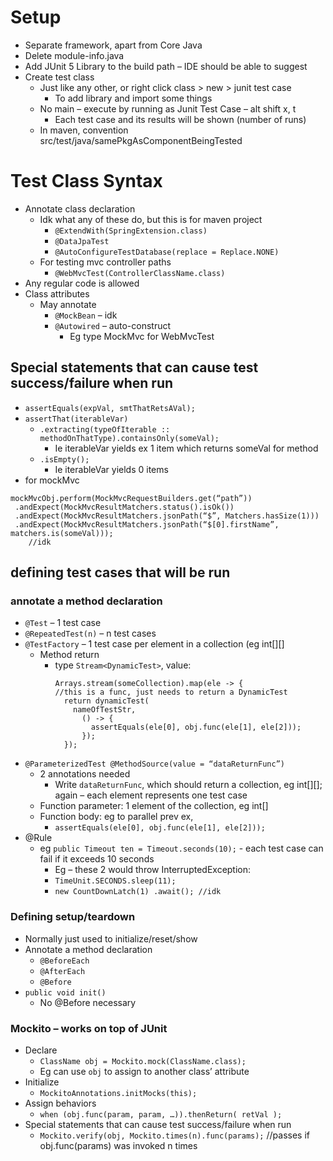 # Setup
* Separate framework, apart from Core Java
* Delete module-info.java
* Add JUnit 5 Library to the build path – IDE should be able to suggest
* Create test class
  * Just like any other, or right click class > new > junit test case
    * To add library and import some things
  * No main – execute by running as Junit Test Case – alt shift x, t
    * Each test case and its results will be shown (number of runs)
  * In maven, convention src/test/java/samePkgAsComponentBeingTested
# Test Class Syntax
* Annotate class declaration
  * Idk what any of these do, but this is for maven project
    * `@ExtendWith(SpringExtension.class)`
    * `@DataJpaTest`
    * `@AutoConfigureTestDatabase(replace = Replace.NONE)`
  * For testing mvc controller paths
    * `@WebMvcTest(ControllerClassName.class)`
* Any regular code is allowed
* Class attributes
  * May annotate
    * `@MockBean` – idk
    * `@Autowired` – auto-construct
      * Eg type MockMvc for WebMvcTest
## Special statements that can cause test success/failure when run
* `assertEquals(expVal, smtThatRetsAVal);`
* `assertThat(iterableVar)`
  * `.extracting(typeOfIterable :: methodOnThatType).containsOnly(someVal);`
    * Ie iterableVar yields ex 1 item which returns someVal for method
  * `.isEmpty();`
    * Ie iterableVar yields 0 items
* for mockMvc
```
mockMvcObj.perform(MockMvcRequestBuilders.get(“path”))
 .andExpect(MockMvcResultMatchers.status().isOk())
 .andExpect(MockMvcResultMatchers.jsonPath(“$”, Matchers.hasSize(1)))
 .andExpect(MockMvcResultMatchers.jsonPath(“$[0].firstName”, matchers.is(someVal)));
    //idk
```
## defining test cases that will be run
### annotate a method declaration
 * `@Test` – 1 test case
 * `@RepeatedTest(n)` – n test cases
 * `@TestFactory` – 1 test case per element in a collection (eg int[][]
   * Method return
     * type `Stream<DynamicTest>`, value:
       ```
       Arrays.stream(someCollection).map(ele -> {
       //this is a func, just needs to return a DynamicTest
         return dynamicTest(
           nameOfTestStr,
             () -> {
               assertEquals(ele[0], obj.func(ele[1], ele[2]));
             });
         });
       ```
 * `@ParameterizedTest @MethodSource(value = “dataReturnFunc”)`
   * 2 annotations needed
     * Write `dataReturnFunc`, which should return a collection, eg int[][]; again – each element represents one test case
   * Function parameter: 1 element of the collection, eg int[]
   * Function body: eg to parallel prev ex,
     * `assertEquals(ele[0], obj.func(ele[1], ele[2]));`
 * @Rule
   * eg `public Timeout ten = Timeout.seconds(10);` - each test case can fail if it exceeds 10 seconds
       * Eg – these 2 would throw InterruptedException:
       * `TimeUnit.SECONDS.sleep(11);`
       * `new CountDownLatch(1) .await(); //idk`
### Defining setup/teardown
* Normally just used to initialize/reset/show
* Annotate a method declaration
  * `@BeforeEach`
  * `@AfterEach`
  * `@Before`
* `public void init()`
  * No @Before necessary
### Mockito – works on top of JUnit
* Declare
  * `ClassName obj = Mockito.mock(ClassName.class);`
  * Eg can use `obj` to assign to another class’ attribute
* Initialize
  * `MockitoAnnotations.initMocks(this);`
* Assign behaviors
  * `when (obj.func(param, param, …)).thenReturn( retVal );`
* Special statements that can cause test success/failure when run
  * `Mockito.verify(obj, Mockito.times(n).func(params);` //passes if obj.func(params) was invoked n times
